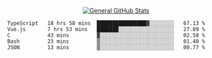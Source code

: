 <p align="center">
  <a href="https://github.com/AndyDevv">
    <img src="https://github-readme-stats.vercel.app/api?username=AndyDevv&custom_title=General%20GitHub%20Stats&theme=aura_dark" alt="General GitHub Stats">
  </a>
</p>

<!--START_SECTION:waka-->
```text
TypeScript   18 hrs 58 mins  ████████████████▓░░░░░░░░   67.13 % 
Vue.js       7 hrs 53 mins   ███████░░░░░░░░░░░░░░░░░░   27.89 % 
C            43 mins         ▓░░░░░░░░░░░░░░░░░░░░░░░░   02.58 % 
Bash         23 mins         ▒░░░░░░░░░░░░░░░░░░░░░░░░   01.40 % 
JSON         13 mins         ▒░░░░░░░░░░░░░░░░░░░░░░░░   00.77 % 
```
<!--END_SECTION:waka-->
